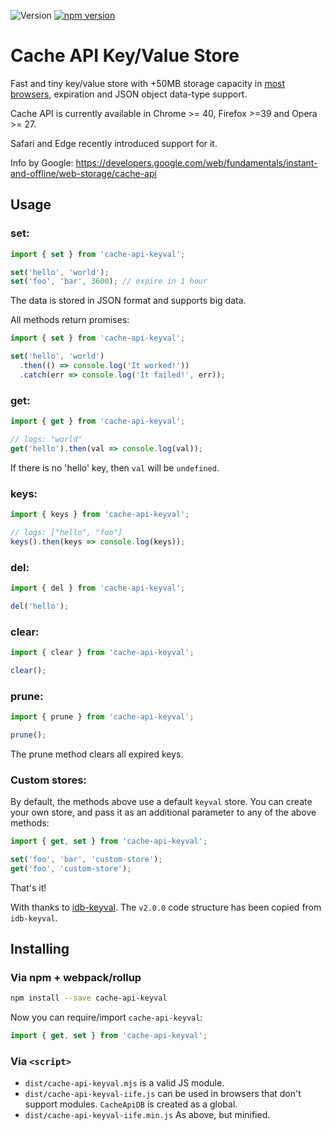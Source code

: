 ![Version](https://img.shields.io/github/release/optimalisatie/Cache-API-Key-Value-Store.svg) [![npm version](https://badge.fury.io/js/cache-api-keyval.svg)](http://badge.fury.io/js/cache-api-keyval)

# Cache API Key/Value Store

Fast and tiny key/value store with +50MB storage capacity in [most browsers](https://developer.mozilla.org/en-US/docs/Web/API/Cache#Browser_compatibility), expiration and JSON object data-type support.

Cache API is currently available in Chrome >= 40, Firefox >=39 and Opera >= 27.

Safari and Edge recently introduced support for it.

Info by Google: https://developers.google.com/web/fundamentals/instant-and-offline/web-storage/cache-api

## Usage


### set:

```js
import { set } from 'cache-api-keyval';

set('hello', 'world');
set('foo', 'bar', 3600); // expire in 1 hour
```

The data is stored in JSON format and supports big data.

All methods return promises:

```js
import { set } from 'cache-api-keyval';

set('hello', 'world')
  .then(() => console.log('It worked!'))
  .catch(err => console.log('It failed!', err));
```

### get:

```js
import { get } from 'cache-api-keyval';

// logs: "world"
get('hello').then(val => console.log(val));
```

If there is no 'hello' key, then `val` will be `undefined`.

### keys:

```js
import { keys } from 'cache-api-keyval';

// logs: ["hello", "foo"]
keys().then(keys => console.log(keys));
```

### del:

```js
import { del } from 'cache-api-keyval';

del('hello');
```

### clear:

```js
import { clear } from 'cache-api-keyval';

clear();
```

### prune:

```js
import { prune } from 'cache-api-keyval';

prune();
```

The prune method clears all expired keys.

### Custom stores:

By default, the methods above use a default `keyval` store. You can create your own store, and pass it as an additional parameter to any of the above methods:

```js
import { get, set } from 'cache-api-keyval';

set('foo', 'bar', 'custom-store');
get('foo', 'custom-store');
```

That's it!

With thanks to [idb-keyval](https://github.com/jakearchibald/idb-keyval). The `v2.0.0` code structure has been copied from `idb-keyval`.


## Installing

### Via npm + webpack/rollup

```sh
npm install --save cache-api-keyval
```

Now you can require/import `cache-api-keyval`:

```js
import { get, set } from 'cache-api-keyval';
```

### Via `<script>`

* `dist/cache-api-keyval.mjs` is a valid JS module.
* `dist/cache-api-keyval-iife.js` can be used in browsers that don't support modules. `CacheApiDB` is created as a global.
* `dist/cache-api-keyval-iife.min.js` As above, but minified.